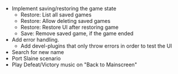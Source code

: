 - Implement saving/restoring the game state
  - Restore: List all saved games
  - Restore: Allow deleting saved games
  - Restore: Restore UI after restoring game
  - Save: Remove saved game, if the game ended
- Add error handling.
  - Add devel-plugins that only throw errors in order to test the UI
- Search for new name
- Port Slaine scenario
- Play Defeat/Victory music on "Back to Mainscreen"
